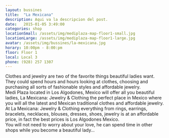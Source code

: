 ```yaml
---
layout: bussines
title:  "La Mexicana"
description: Aqui va la descripcion del post.
date:   2015-01-05 3:49:00
categories: shop
locationSmall: /assets/img/mediplaza-map-floor1-small.jpg
locationLarge: /assets/img/mediplaza-map-floor1-large.jpg
avatar: /assets/img/bussines/la-mexicana.jpg
horary: 10:00pm - 8:00:pm
floor: Floor 1
local: Local 3
phone: (928) 257 1307
---
```


Clothes and jewelry are two of the favorite things beautiful ladies want. They could spend hours and hours looking at clothes, choosing and purchasing all sorts of fashionable styles and affordable jewelry.  
Medi Plaza located in Los Algodones, Mexico will offer all you beautiful ladies, La Mexicana: Jewelry & Clothing the perfect place in Mexico where you will all the latest and Mexican traditional clothes and affordable jewelry.  
At La Mexicana: Jewelry & Clothing everything from rings, earrings, bracelets, necklaces, blouses, dresses, shoes, jewelry is at an affordable price, in fact the best prices is Los Algodones Mexico.  
You will not need to worry about your love, he can spend time in other shops while you become a beautiful lady…

